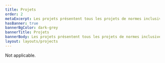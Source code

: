 ```yaml
---
title: Projets
order: 2
metaExcerpt: Les projets présentent tous les projets de normes inclusives actuellement étudiés par le CRDI.
hasBanner: true
bannerBgColor: dark-grey
bannerTitle: Projets
bannerBody: Les projets présentent tous les projets de normes inclusives actuellement étudiés par le CRDI.
layout: layouts/projects
---
```

Not applicable.
